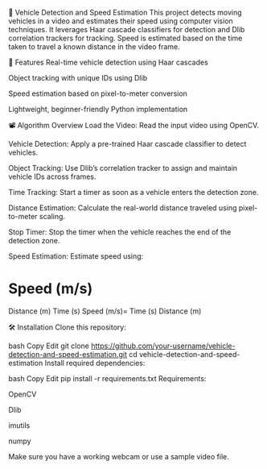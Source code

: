 🚗 Vehicle Detection and Speed Estimation
This project detects moving vehicles in a video and estimates their speed using computer vision techniques. It leverages Haar cascade classifiers for detection and Dlib correlation trackers for tracking. Speed is estimated based on the time taken to travel a known distance in the video frame.

📌 Features
Real-time vehicle detection using Haar cascades

Object tracking with unique IDs using Dlib

Speed estimation based on pixel-to-meter conversion

Lightweight, beginner-friendly Python implementation

📽️ Algorithm Overview
Load the Video: Read the input video using OpenCV.

Vehicle Detection: Apply a pre-trained Haar cascade classifier to detect vehicles.

Object Tracking: Use Dlib’s correlation tracker to assign and maintain vehicle IDs across frames.

Time Tracking: Start a timer as soon as a vehicle enters the detection zone.

Distance Estimation: Calculate the real-world distance traveled using pixel-to-meter scaling.

Stop Timer: Stop the timer when the vehicle reaches the end of the detection zone.

Speed Estimation: Estimate speed using:

Speed (m/s)
=
Distance (m)
Time (s)
Speed (m/s)= 
Time (s)
Distance (m)
​
 
🛠️ Installation
Clone this repository:

bash
Copy
Edit
git clone https://github.com/your-username/vehicle-detection-and-speed-estimation.git
cd vehicle-detection-and-speed-estimation
Install required dependencies:

bash
Copy
Edit
pip install -r requirements.txt
Requirements:

OpenCV

Dlib

imutils

numpy

Make sure you have a working webcam or use a sample video file.

